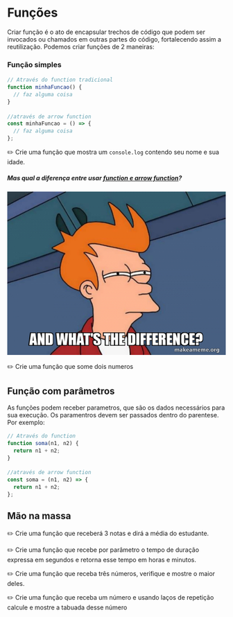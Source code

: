 # Funções

Criar função é o ato de encapsular trechos de código que podem ser invocados ou chamados em outras partes do código, fortalecendo assim a reutilização. Podemos criar funções de 2 maneiras:

### Função simples

```javascript
// Através do function tradicional
function minhaFuncao() {
  // faz alguma coisa
}

//através de arrow function
const minhaFuncao = () => {
  // faz alguma coisa
};
```

✏️ Crie uma função que mostra um `console.log` contendo seu nome e sua idade.

##### Mas qual a diferença entre usar [function e arrow function](https://www.youtube.com/watch?v=S5Mn0qQzJ-0)?

![meme saying and what's the difference?](image.png)

✏️ Crie uma função que some dois numeros

## Função com parâmetros

As funções podem receber parametros, que são os dados necessários para sua execução. Os paramentros devem ser passados dentro do parentese. Por exemplo:

```javascript
// Através do function
function soma(n1, n2) {
  return n1 + n2;
}

//através de arrow function
const soma = (n1, n2) => {
  return n1 + n2;
};
```

## Mão na massa

✏️ Crie uma função que receberá 3 notas e dirá a média do estudante.

✏️ Crie uma função que recebe por parâmetro o tempo de duração expressa em segundos e retorna esse tempo em horas e minutos.

✏️ Crie uma função que receba três números, verifique e mostre o maior deles.

✏️ Crie uma função que receba um número e usando laços de repetição calcule e mostre a tabuada desse número
